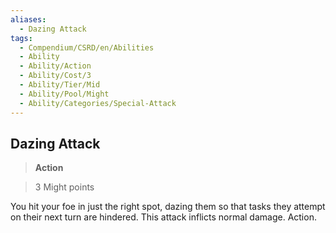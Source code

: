 ```yaml
---
aliases:
  - Dazing Attack
tags:
  - Compendium/CSRD/en/Abilities
  - Ability
  - Ability/Action
  - Ability/Cost/3
  - Ability/Tier/Mid
  - Ability/Pool/Might
  - Ability/Categories/Special-Attack
---
```

  
    
## Dazing Attack    
>**Action**    
>3 Might points  
    
You hit your foe in just the right spot, dazing them so that tasks they attempt on their next turn are hindered. This attack inflicts normal damage. Action.